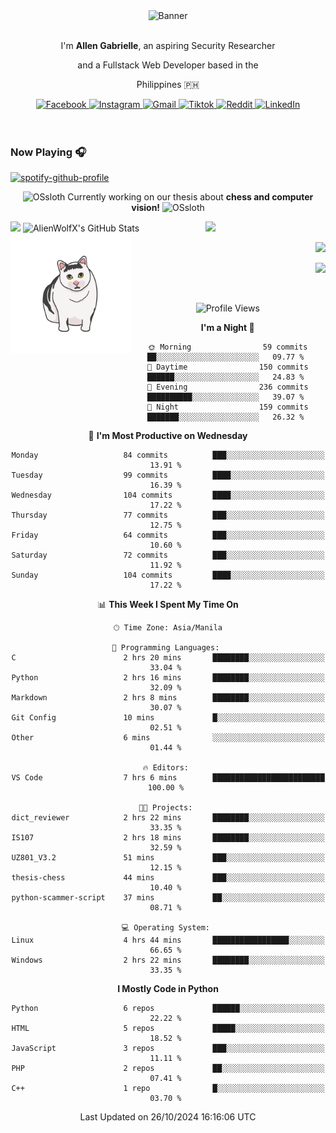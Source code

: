 <!-- AlienWolfX -->
<div align="center">
  <div>
    <!-- ME -->
    <img src="assets/banner.png" alt="Banner" />
    <div>
      <br />
      <p>I'm <b>Allen Gabrielle</b>, an aspiring Security Researcher</p>
      <p>and a Fullstack Web Developer based in the</p>
      <p>Philippines 🇵🇭</p>
    </div>
    <!-- Start Socials -->
    <div style="gap: 4px; align-items: center; margin-top: 10px">
      <a href="https://www.facebook.com/cruizallen">
        <img src="https://img.shields.io/badge/Facebook-blue?logo=facebook" alt="Facebook">
      </a>
      <a href="https://www.instagram.com/cruizallen">
        <img src="https://img.shields.io/badge/Instagram-purple?logo=instagram" alt="Instagram">
      </a>
      <a href="mailto:allengabrielle.cruiz@carsu.edu.ph">
        <img src="https://img.shields.io/badge/Gmail-white?logo=gmail" alt="Gmail">
      </a>
      <a href="https://www.tiktok.com/@cruizallen">
        <img src="https://img.shields.io/badge/Tiktok-black?logo=tiktok" alt="Tiktok">
      </a>
      <a href="https://www.reddit.com/user/AlienWolfX05">
        <img src="https://img.shields.io/badge/Reddit-white?logo=reddit" alt="Reddit">
      </a>
      <a href="https://www.linkedin.com/in/cruizallen">
        <img src="https://img.shields.io/badge/LinkedIn-blue?logo=linkedin" alt="LinkedIn">
      </a>
    </div>
    <!-- End Socials -->
  </div>
</div>

<br />
<br />

### Now Playing 🎧

<div align="left">

[![spotify-github-profile](https://spotify-github-profile.kittinanx.com/api/view?uid=eui8z7q3mzgrl6ogni10r05f6&cover_image=true&theme=novatorem&show_offline=true&background_color=121212&interchange=false&bar_color=53b14f&bar_color_cover=false)](https://spotify-github-profile.kittinanx.com/api/view?uid=eui8z7q3mzgrl6ogni10r05f6&redirect=true)

</div>

<div align="center">

![OSsloth](https://git.io/OSsloth) Currently working on our thesis about **chess and computer vision!** ![OSsloth](https://git.io/OSsloth)

</div>

<img width="38%" align="right" src="https://i.ibb.co/NsqfLfK/AC-Logo-1.png"/> 

<a>
<img width="50%" src="https://github-stats-alpha.vercel.app/api?username=AlienWolfX&cc=151515&tc=fff&ic=0a6da4&bc=151515" />

<img width="50%" src="https://github-readme-streak-stats.herokuapp.com/?user=AlienWolfX&theme=dark&hide_border=true" alt="AlienWolfX's GitHub Stats" />
</a>

<br />

<img align="left" width="38%" src="assets/confused.png" />

<div align="right" >

<a href="https://github.com/AlienWolfX/thesis-chess"><img width="50%" src="https://github-readme-stats.vercel.app/api/pin/?username=alienwolfx&repo=thesis-chess&title_color=fff&icon_color=f9f9f9&text_color=9f9f9f&bg_color=151515" /></a>

<a href="https://github.com/AlienWolfX/UZ801-USB_MODEM"><img width="50%" src="https://github-readme-stats.vercel.app/api/pin/?username=alienwolfx&repo=UZ801-USB_MODEM&title_color=fff&icon_color=f9f9f9&text_color=9f9f9f&bg_color=151515" /></a>

</div>

<br />

<div align="center">

<!--START_SECTION:waka-->
![Profile Views](http://img.shields.io/badge/Profile%20Views-8-blue)

**I'm a Night 🦉** 

```text
🌞 Morning                59 commits          ██░░░░░░░░░░░░░░░░░░░░░░░   09.77 % 
🌆 Daytime                150 commits         ██████░░░░░░░░░░░░░░░░░░░   24.83 % 
🌃 Evening                236 commits         ██████████░░░░░░░░░░░░░░░   39.07 % 
🌙 Night                  159 commits         ███████░░░░░░░░░░░░░░░░░░   26.32 % 
```
📅 **I'm Most Productive on Wednesday** 

```text
Monday                   84 commits          ███░░░░░░░░░░░░░░░░░░░░░░   13.91 % 
Tuesday                  99 commits          ████░░░░░░░░░░░░░░░░░░░░░   16.39 % 
Wednesday                104 commits         ████░░░░░░░░░░░░░░░░░░░░░   17.22 % 
Thursday                 77 commits          ███░░░░░░░░░░░░░░░░░░░░░░   12.75 % 
Friday                   64 commits          ███░░░░░░░░░░░░░░░░░░░░░░   10.60 % 
Saturday                 72 commits          ███░░░░░░░░░░░░░░░░░░░░░░   11.92 % 
Sunday                   104 commits         ████░░░░░░░░░░░░░░░░░░░░░   17.22 % 
```


📊 **This Week I Spent My Time On** 

```text
🕑︎ Time Zone: Asia/Manila

💬 Programming Languages: 
C                        2 hrs 20 mins       ████████░░░░░░░░░░░░░░░░░   33.04 % 
Python                   2 hrs 16 mins       ████████░░░░░░░░░░░░░░░░░   32.09 % 
Markdown                 2 hrs 8 mins        ████████░░░░░░░░░░░░░░░░░   30.07 % 
Git Config               10 mins             █░░░░░░░░░░░░░░░░░░░░░░░░   02.51 % 
Other                    6 mins              ░░░░░░░░░░░░░░░░░░░░░░░░░   01.44 % 

🔥 Editors: 
VS Code                  7 hrs 6 mins        █████████████████████████   100.00 % 

🐱‍💻 Projects: 
dict_reviewer            2 hrs 22 mins       ████████░░░░░░░░░░░░░░░░░   33.35 % 
IS107                    2 hrs 18 mins       ████████░░░░░░░░░░░░░░░░░   32.59 % 
UZ801_V3.2               51 mins             ███░░░░░░░░░░░░░░░░░░░░░░   12.15 % 
thesis-chess             44 mins             ███░░░░░░░░░░░░░░░░░░░░░░   10.40 % 
python-scammer-script    37 mins             ██░░░░░░░░░░░░░░░░░░░░░░░   08.71 % 

💻 Operating System: 
Linux                    4 hrs 44 mins       █████████████████░░░░░░░░   66.65 % 
Windows                  2 hrs 22 mins       ████████░░░░░░░░░░░░░░░░░   33.35 % 
```

**I Mostly Code in Python** 

```text
Python                   6 repos             ██████░░░░░░░░░░░░░░░░░░░   22.22 % 
HTML                     5 repos             █████░░░░░░░░░░░░░░░░░░░░   18.52 % 
JavaScript               3 repos             ███░░░░░░░░░░░░░░░░░░░░░░   11.11 % 
PHP                      2 repos             ██░░░░░░░░░░░░░░░░░░░░░░░   07.41 % 
C++                      1 repo              █░░░░░░░░░░░░░░░░░░░░░░░░   03.70 % 
```




 Last Updated on 26/10/2024 16:16:06 UTC
<!--END_SECTION:waka-->

</div>
